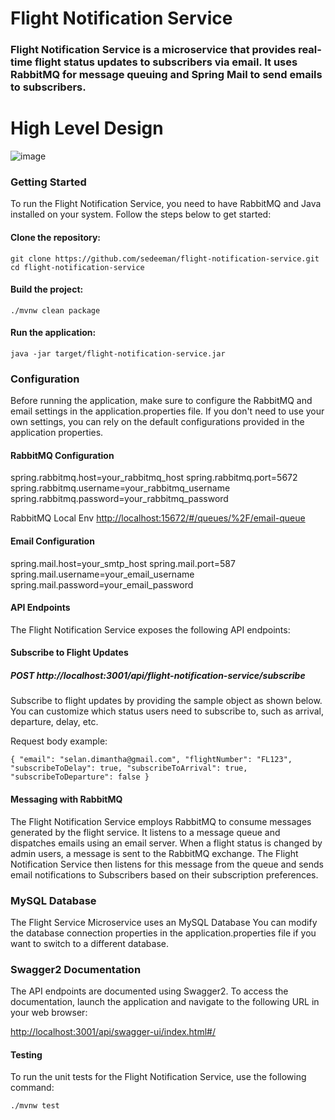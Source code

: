 # Flight Notification Service

### Flight Notification Service is a microservice that provides real-time flight status updates to subscribers via email. It uses RabbitMQ for message queuing and Spring Mail to send emails to subscribers.

# High Level Design

![image](https://github.com/sedeeman/flight-notification-service/assets/119731054/c500c971-a4f7-4d96-b121-b26db1ec4b54)


### Getting Started
To run the Flight Notification Service, you need to have RabbitMQ and Java installed on your system. Follow the steps below to get started:

#### Clone the repository:
`git clone https://github.com/sedeeman/flight-notification-service.git`
`cd flight-notification-service`

#### Build the project:
`./mvnw clean package`

#### Run the application:
`java -jar target/flight-notification-service.jar`

### Configuration
Before running the application, make sure to configure the RabbitMQ and email settings in the application.properties file. If you don't need to use your own settings, you can rely on the default configurations provided in the application properties.

#### RabbitMQ Configuration
spring.rabbitmq.host=your_rabbitmq_host
spring.rabbitmq.port=5672
spring.rabbitmq.username=your_rabbitmq_username
spring.rabbitmq.password=your_rabbitmq_password

RabbitMQ Local Env  [http://localhost:15672/#/queues/%2F/email-queue](http://localhost:15672/#/queues/%2F/email-queue)

#### Email Configuration
spring.mail.host=your_smtp_host
spring.mail.port=587
spring.mail.username=your_email_username
spring.mail.password=your_email_password

####  API Endpoints
The Flight Notification Service exposes the following API endpoints:

#### Subscribe to Flight Updates

##### POST http://localhost:3001/api/flight-notification-service/subscribe
Subscribe to flight updates by providing the sample object as shown below. You can customize which status users need to subscribe to, such as arrival, departure, delay, etc.

Request body example:

`{
"email": "selan.dimantha@gmail.com",
"flightNumber": "FL123",
"subscribeToDelay": true,
"subscribeToArrival": true,
"subscribeToDeparture": false
}`

#### Messaging with RabbitMQ
The Flight Notification Service employs RabbitMQ to consume messages generated by the flight service. It listens to a message queue and dispatches emails using an email server. When a flight status is changed by admin users, a message is sent to the RabbitMQ exchange. The Flight Notification Service then listens for this message from the queue and sends email notifications to Subscribers based on their subscription preferences.

### MySQL Database
The Flight Service Microservice uses an MySQL Database You can modify the database connection properties in the application.properties file if you want to switch to a different database.


### Swagger2 Documentation
The API endpoints are documented using Swagger2. To access the documentation, launch the application and navigate to the following URL in your web browser:

[http://localhost:3001/api/swagger-ui/index.html#/](http://localhost:3001/api/swagger-ui/index.html#/)


#### Testing
To run the unit tests for the Flight Notification Service, use the following command:

`./mvnw test`


